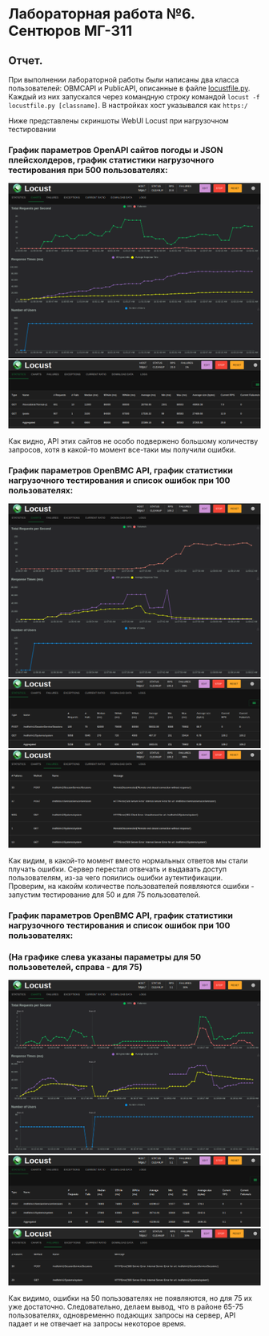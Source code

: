 # Лабораторная работа №6. Сентюров МГ-311

## Отчет.

При выполнении лабораторной работы были написаны два класса пользователей: OBMCAPI и PublicAPI, описанные в файле [locustfile.py](https://github.com/Ryunyy/pytests_bmc/blob/main/locustfile.py). Каждый из них запускался через командную строку командой ```locust -f locustfile.py [classname]```. В настройках хост указывался как ```https:/```

Ниже представлены скриншоты WebUI Locust при нагрузочном тестировании

### График параметров OpenAPI сайтов погоды и JSON плейсхолдеров, график статистики нагрузочного тестирования при 500 пользователях:
![plot](https://github.com/Ryunyy/pytests_bmc/blob/main/images/openAPI_Charts.png)
![plot](https://github.com/Ryunyy/pytests_bmc/blob/main/images/openAPI_Stats.png)

Как видно, API этих сайтов не особо подвержено большому количеству запросов, хотя в какой-то момент все-таки мы получили ошибки.

### График параметров OpenBMC API, график статистики нагрузочного тестирования и список ошибок при 100 пользователях:
![plot](https://github.com/Ryunyy/pytests_bmc/blob/main/images/OpenBMC_API_Charts_100.png)
![plot](https://github.com/Ryunyy/pytests_bmc/blob/main/images/OpenBMC_API_Stats_100.png)
![plot](https://github.com/Ryunyy/pytests_bmc/blob/main/images/OpenBMC_API_Failures_100.png)

Как видим, в какой-то момент вместо нормальных ответов мы стали плучать ошибки. Сервер перестал отвечать и выдавать доступ пользователям, из-за чего пояились ошибки аутентификации. Проверим, на какойм количестве пользователей появляются ошибки - запустим тестирование для 50 и для 75 пользователей.

### График параметров OpenBMC API, график статистики нагрузочного тестирования и список ошибок при 100 пользователях:
### (На графике слева указаны параметры для 50 пользоветелей, справа - для 75)
![plot](https://github.com/Ryunyy/pytests_bmc/blob/main/images/OpenBMC_API_Charts_50_75.png)
![plot](https://github.com/Ryunyy/pytests_bmc/blob/main/images/OpenBMC_API_Stats_75.png)
![plot](https://github.com/Ryunyy/pytests_bmc/blob/main/images/OpenBMC_API_Failures_75.png)

Как видимо, ошибки на 50 пользователях не появляются, но для 75 их уже достаточно. Следовательно, делаем вывод, что в районе 65-75 пользователях, одновременно подающих запросы на сервер, API падает и не отвечает на запросы некоторое время.
